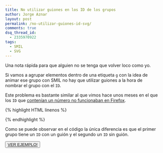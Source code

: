 ```yaml
---
title: No utilizar guiones en los ID de los grupos
author: Jorge Aznar
layout: post
permalink: /no-utilizar-guiones-id-svg/
comments: true
dsq_thread_id:
  - 2335970922
tags:
  - SMIL
  - SVG
---
```

Una nota rápida para que alguien no se tenga que volver loco como yo.

<!--more-->
Si vamos a agrupar elementos dentro de una etiqueta `g` con la idea de animar ese grupo con SMIL no hay que utilizar guiones a la hora de nombrar el grupo con el `ID`.

Este problema es bastante similar al que vimos hace unos meses en el que los `ID` que <a href="http://jorgeatgu.com/blog/svg-firefox-error-id-utilizan-numeros/" target="_blank">contenían un número no funcionaban en Firefox</a>.

{% highlight HTML linenos %}<g id="con-guion" cursor="pointer">
    <rect x="100" y="100" fill="#F7931E" width="80" height="80">
      <animate attributeName="x"
      from="100" to="400"
      begin="con-guion.click"
      fill="freeze" dur="5s"/>
    </rect>
  </g>

  <g id="singuion" cursor="pointer">
    <rect x="100" y="300" fill="#F7931E" width="80" height="80">
      <animate attributeName="x"
      from="100" to="400"
      begin="singuion.click"
      fill="freeze" dur="5s"/>
    </rect>
  </g>{% endhighlight %}

Como se puede observar en el código la única diferencia es que el primer grupo tiene un `ID` con un guión y el segundo un `ID` sin guión.

<button class="boton-centrar">
  <a target="_blank" class="btn" href="http://jorgeatgu.com/ejemplos/nombreid/nombre.html">VER EJEMPLO!</a>
</button>